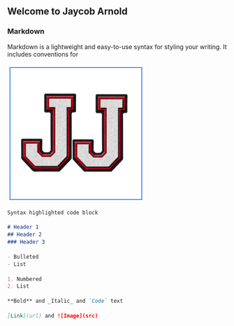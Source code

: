 ## Welcome to Jaycob Arnold

### Markdown

Markdown is a lightweight and easy-to-use syntax for styling your writing. It includes conventions for

![image](JJ.png)

```markdown
Syntax highlighted code block

# Header 1
## Header 2
### Header 3

- Bulleted
- List

1. Numbered
2. List

**Bold** and _Italic_ and `Code` text

[Link](url) and ![Image](src)
```
